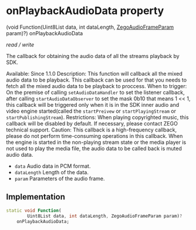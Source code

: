 


# onPlaybackAudioData property







(void Function(Uint8List data, int dataLength, [ZegoAudioFrameParam](../../zego_uikit_prebuilt_live_audio_room/ZegoAudioFrameParam-class.md) param)?) onPlaybackAudioData
  
_<span class="feature">read / write</span>_



<p>The callback for obtaining the audio data of all the streams playback by SDK.</p>
<p>Available: Since 1.1.0
Description: This function will callback all the mixed audio data to be playback. This callback can be used for that you needs to fetch all the mixed audio data to be playback to proccess.
When to trigger: On the premise of calling <code>setAudioDataHandler</code> to set the listener callback, after calling <code>startAudioDataObserver</code> to set the mask 0b10 that means 1 &lt;&lt; 1, this callback will be triggered only when it is in the SDK inner audio and video engine started(called the <code>startPreivew</code> or <code>startPlayingStream</code> or <code>startPublishingStream</code>).
Restrictions: When playing copyrighted music, this callback will be disabled by default. If necessary, please contact ZEGO technical support.
Caution: This callback is a high-frequency callback, please do not perform time-consuming operations in this callback. When the engine is started in the non-playing stream state or the media player is not used to play the media file, the audio data to be called back is muted audio data.</p>
<ul>
<li><code>data</code> Audio data in PCM format.</li>
<li><code>dataLength</code> Length of the data.</li>
<li><code>param</code> Parameters of the audio frame.</li>
</ul>



## Implementation

```dart
static void Function(
        Uint8List data, int dataLength, ZegoAudioFrameParam param)?
    onPlaybackAudioData;
```







